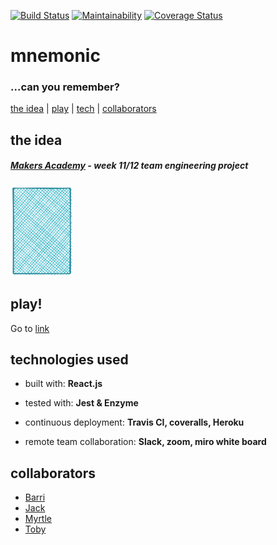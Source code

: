 [![Build Status](https://travis-ci.org/tobydawson1/mnemonic.svg?branch=master)](https://travis-ci.org/tobydawson1/mnemonic)
[![Maintainability](https://api.codeclimate.com/v1/badges/bd0dadbc77b7ede831ea/maintainability)](https://codeclimate.com/github/tobydawson1/mnemonic/maintainability)
[![Coverage Status](https://coveralls.io/repos/github/tobydawson1/mnemonic/badge.svg?branch=master)](https://coveralls.io/github/tobydawson1/mnemonic?branch=master)

# mnemonic 
### ...can you remember?

[the idea](#idea) | [play](#play) | [tech](#tech)  | [collaborators](#collaborators) 

## <a name="idea">the idea</a>

##### [Makers Academy](http://www.makers.tech) - week 11/12 team engineering project

<img src="./public/card_set/back.svg" width="100"/>

## <a name="play">play!</a>

Go to [link]()

## <a name="tech">technologies used</a>

* built with: **React.js**

* tested with: **Jest & Enzyme**

* continuous deployment: **Travis CI, coveralls, Heroku**

* remote team collaboration: **Slack, zoom, miro white board**

## <a name="collaborators">collaborators</a>

  * [Barri](https://github.com/)
  * [Jack](https://github.com/)
  * [Myrtle](https://github.com/)
  * [Toby](https://github.com/)

